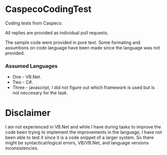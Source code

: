 # CaspecoCodingTest
Coding tests from Caspeco.

All replies are provided as individual pull requests.

The sample code were provided in pure text.
Some formating and assumtions on code language have been made since the language was not provided.

### Assumed Languages
 - One   - VB.Net.
 - Two   - C#.
 - Three - javascript, I did not figure out which framework is used but is not neccesary for the task.


# Disclaimer

I am not experienced in VB.Net and while I have during tasks to improve the code been trying to implement the improvements in the language,
I have not been able to test it since it is a code snippet of a larger system. So there might be syntactical/logical errors, VB/VB.Net, and language versions inconsistencies.

